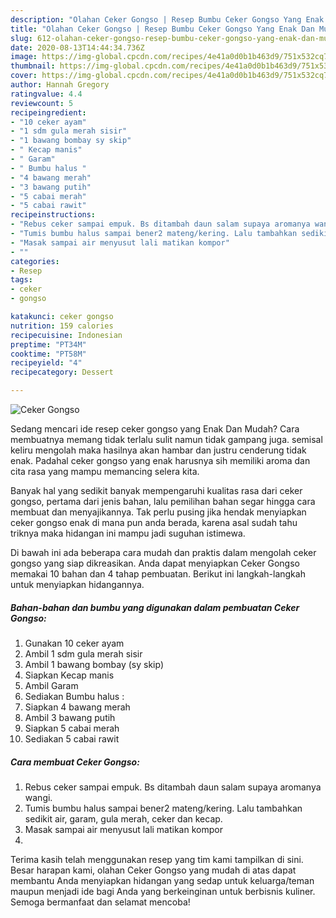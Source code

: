 ```yaml
---
description: "Olahan Ceker Gongso | Resep Bumbu Ceker Gongso Yang Enak Dan Mudah"
title: "Olahan Ceker Gongso | Resep Bumbu Ceker Gongso Yang Enak Dan Mudah"
slug: 612-olahan-ceker-gongso-resep-bumbu-ceker-gongso-yang-enak-dan-mudah
date: 2020-08-13T14:44:34.736Z
image: https://img-global.cpcdn.com/recipes/4e41a0d0b1b463d9/751x532cq70/ceker-gongso-foto-resep-utama.jpg
thumbnail: https://img-global.cpcdn.com/recipes/4e41a0d0b1b463d9/751x532cq70/ceker-gongso-foto-resep-utama.jpg
cover: https://img-global.cpcdn.com/recipes/4e41a0d0b1b463d9/751x532cq70/ceker-gongso-foto-resep-utama.jpg
author: Hannah Gregory
ratingvalue: 4.4
reviewcount: 5
recipeingredient:
- "10 ceker ayam"
- "1 sdm gula merah sisir"
- "1 bawang bombay sy skip"
- " Kecap manis"
- " Garam"
- " Bumbu halus "
- "4 bawang merah"
- "3 bawang putih"
- "5 cabai merah"
- "5 cabai rawit"
recipeinstructions:
- "Rebus ceker sampai empuk. Bs ditambah daun salam supaya aromanya wangi."
- "Tumis bumbu halus sampai bener2 mateng/kering. Lalu tambahkan sedikit air, garam, gula merah, ceker dan kecap."
- "Masak sampai air menyusut lali matikan kompor"
- ""
categories:
- Resep
tags:
- ceker
- gongso

katakunci: ceker gongso 
nutrition: 159 calories
recipecuisine: Indonesian
preptime: "PT34M"
cooktime: "PT58M"
recipeyield: "4"
recipecategory: Dessert

---
```



![Ceker Gongso](https://img-global.cpcdn.com/recipes/4e41a0d0b1b463d9/751x532cq70/ceker-gongso-foto-resep-utama.jpg)

Sedang mencari ide resep ceker gongso yang Enak Dan Mudah? Cara membuatnya memang tidak terlalu sulit namun tidak gampang juga. semisal keliru mengolah maka hasilnya akan hambar dan justru cenderung tidak enak. Padahal ceker gongso yang enak harusnya sih memiliki aroma dan cita rasa yang mampu memancing selera kita.



Banyak hal yang sedikit banyak mempengaruhi kualitas rasa dari ceker gongso, pertama dari jenis bahan, lalu pemilihan bahan segar hingga cara membuat dan menyajikannya. Tak perlu pusing jika hendak menyiapkan ceker gongso enak di mana pun anda berada, karena asal sudah tahu triknya maka hidangan ini mampu jadi suguhan istimewa.


Di bawah ini ada beberapa cara mudah dan praktis dalam mengolah ceker gongso yang siap dikreasikan. Anda dapat menyiapkan Ceker Gongso memakai 10 bahan dan 4 tahap pembuatan. Berikut ini langkah-langkah untuk menyiapkan hidangannya.

<!--inarticleads1-->

##### Bahan-bahan dan bumbu yang digunakan dalam pembuatan Ceker Gongso:

1. Gunakan 10 ceker ayam
1. Ambil 1 sdm gula merah sisir
1. Ambil 1 bawang bombay (sy skip)
1. Siapkan  Kecap manis
1. Ambil  Garam
1. Sediakan  Bumbu halus :
1. Siapkan 4 bawang merah
1. Ambil 3 bawang putih
1. Siapkan 5 cabai merah
1. Sediakan 5 cabai rawit




<!--inarticleads2-->

##### Cara membuat Ceker Gongso:

1. Rebus ceker sampai empuk. Bs ditambah daun salam supaya aromanya wangi.
1. Tumis bumbu halus sampai bener2 mateng/kering. Lalu tambahkan sedikit air, garam, gula merah, ceker dan kecap.
1. Masak sampai air menyusut lali matikan kompor
1. 




Terima kasih telah menggunakan resep yang tim kami tampilkan di sini. Besar harapan kami, olahan Ceker Gongso yang mudah di atas dapat membantu Anda menyiapkan hidangan yang sedap untuk keluarga/teman maupun menjadi ide bagi Anda yang berkeinginan untuk berbisnis kuliner. Semoga bermanfaat dan selamat mencoba!
